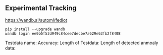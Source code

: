 ## Experimental Tracking
https://wandb.ai/automl/fediot

```
pip install --upgrade wandb
wandb login ee0b5f53d949c84cee7decbe7a629e63fb2f8408
```
Testdata name:    Accuracy: Length of Testdata: Length of detected anmoaly data:
